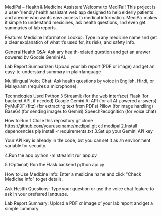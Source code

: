 MediPal – Health & Medicine Assistant
Welcome to MediPal!
This project is a user-friendly health assistant web app designed to help elderly patients and anyone who wants easy access to medical information.
MediPal makes it simple to understand medicines, ask health questions, and even get summaries of lab reports.

 Features
Medicine Information Lookup:
Type in any medicine name and get a clear explanation of what it’s used for, its risks, and safety info.

General Health Q&A:
Ask any health-related question and get an answer powered by Google Gemini AI.

Lab Report Summarizer:
Upload your lab report (PDF or image) and get an easy-to-understand summary in plain language.

Multilingual Voice Chat:
Ask health questions by voice in English, Hindi, or Malayalam (requires a microphone).

Technologies Used
Python 3
Streamlit (for the web interface)
Flask (for backend API, if needed)
Google Gemini AI API (for all AI-powered answers)
PyMuPDF (fitz) (for extracting text from PDFs)
Pillow (for image handling)
Base64 (for sending images to Gemini)
SpeechRecognition (for voice chat)

How to Run
1 Clone this repository
git clone https://github.com/yourusername/medipal.git
cd medipal
2.Install dependencies
pip install -r requirements.txt
3.Set up your Gemini API key

Your API key is already in the code, but you can set it as an environment variable for security.

4.Run the app
python -m streamlit run app.py

5 (Optional) Run the Flask backend
python api.py


How to Use
Medicine Info:
Enter a medicine name and click "Check Medicine Info" to get details.

Ask Health Questions:
Type your question or use the voice chat feature to ask in your preferred language.

Lab Report Summary:
Upload a PDF or image of your lab report and get a simple summary.
